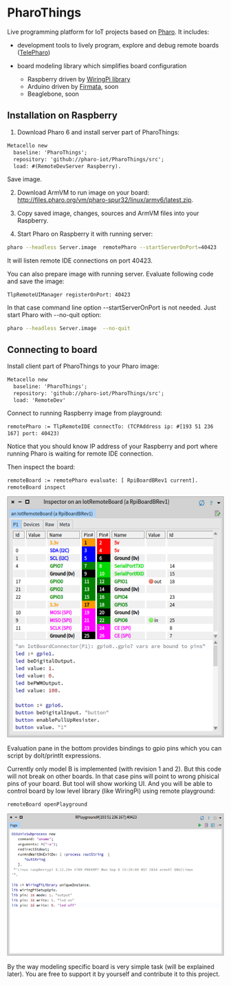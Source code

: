 # PharoThings

Live programming platform for IoT projects based on [Pharo](http://pharo.org).
It includes:
- development tools to lively program, explore and debug remote boards ([TelePharo](https://github.com/dionisiydk/TelePharo))
- board modeling library which simplifies board configuration

    - Raspberry driven by [WiringPi library](http://wiringpi.com)
    - Arduino driven by [Firmata](https://github.com/firmata/arduino), soon
    - Beaglebone, soon

## Installation on Raspberry

1) Download Pharo 6 and install server part of PharoThings:
```Smalltalk
Metacello new
  baseline: 'PharoThings';
  repository: 'github://pharo-iot/PharoThings/src';
  load: #(RemoteDevServer Raspberry).
```
Save image.

2) Download ArmVM to run image on your board: http://files.pharo.org/vm/pharo-spur32/linux/armv6/latest.zip.

3) Copy saved image, changes, sources and ArmVM files into your Raspberry.
4) Start Pharo on Raspberry it with running server:
```bash
pharo --headless Server.image  remotePharo --startServerOnPort=40423
```
It will listen remote IDE connections on port 40423.

You can also prepare image with running server. Evaluate following code and save the image:
```Smalltalk
TlpRemoteUIManager registerOnPort: 40423
```
In that case command line option --startServerOnPort is not needed. Just start Pharo with --no-quit option:
```bash
pharo --headless Server.image  --no-quit
```

## Connecting to board
Install client part of PharoThings to your Pharo image:
```Smalltalk
Metacello new
  baseline: 'PharoThings';
  repository: 'github://pharo-iot/PharoThings/src';
  load: 'RemoteDev'
```
Connect to running Raspberry image from playground:
```Smalltalk
remotePharo := TlpRemoteIDE connectTo: (TCPAddress ip: #[193 51 236 167] port: 40423)
```
Notice that you should know IP address of your Raspberry and port where running Pharo is waiting for remote IDE connection.

Then inspect the board:
```Smalltalk
remoteBoard := remotePharo evaluate: [ RpiBoardBRev1 current].
remoteBoard inspect
```
![](doc/images/RaspBoardInspector.png)

Evaluation pane in the bottom provides bindings to gpio pins which you can script by doIt/printIt expressions.

Currently only model B is implemented (with revision 1 and 2). But this code will not break on other boards. In that case pins will point to wrong phisical pins of your board. But tool will show working UI. And you will be able to control board by low level library (like WiringPi) using remote playground:
```Smalltalk
remoteBoard openPlayground
```
![](doc/images/RaspRemotePlayground.png)

By the way modeling specific board is very simple task (will be explained later). 
You are free to support it by yourself and contribute it to this project.



